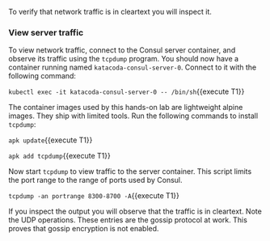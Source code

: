 To verify that network traffic is in cleartext you will inspect it.

### View server traffic

To view network traffic, connect to the Consul server container, and observe
its traffic using the `tcpdump` program. You should now have a container running named
`katacoda-consul-server-0`. Connect to it with the following command:

`kubectl exec -it katacoda-consul-server-0 -- /bin/sh`{{execute T1}}

The container images used by this hands-on lab are lightweight alpine images. They ship with
limited tools. Run the following commands to install `tcpdump`:

`apk update`{{execute T1}}

`apk add tcpdump`{{execute T1}}

Now start `tcpdump` to view traffic to the server container. This script limits the port range
to the range of ports used by Consul.

`tcpdump -an portrange 8300-8700 -A`{{execute T1}}

If you inspect the output you will observe that the traffic is in cleartext.
Note the UDP operations. These entries are the gossip protocol at work.
This proves that gossip encryption is not enabled.
